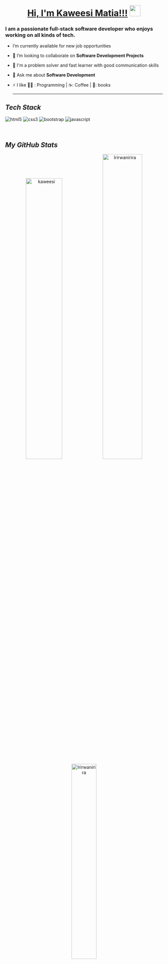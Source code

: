 
 <!---------------------------------- Heading Section ------------------------------->
<h1 align="center">
    <a href="#">Hi, I'm Kaweesi Matia!!!</a>
    <img src="https://camo.githubusercontent.com/d3359cb00ab0b5ed8f2e1fe3fceb4fbaf3b614340f8c0db99c17b9f50b351770/68747470733a2f2f656d6f6a69732e736c61636b6d6f6a69732e636f6d2f656d6f6a69732f696d616765732f313533313834393433302f343234362f626c6f622d73756e676c61737365732e6769663f31353331383439343330" width="35">
</h1>

<!----------------------------- About Section -------------------------------->


<h3>I am a passionate full-stack software developer who enjoys working on all kinds of tech.</h3>

- I’m currently available for new job opportunities

- 👯 I’m looking to collaborate on **Software Development Projects**

- 🦾 I'm a problem solver and fast learner with good communication skills

- 💬 Ask me about **Software Development**

- ⚡ I like 👨‍💻 : Programming | ☕: Coffee | 📖: books <hr>


<!----------------------------------- Tech Stack Section ------------------------------------>

<h2><i>Tech Stack</i></h2>

<p>
    <img src="https://img.shields.io/badge/HTML5-E34F26?style=for-the-badge&logo=html5&logoColor=white" alt="html5" />
    <img src="https://img.shields.io/badge/CSS3-1572B6?style=for-the-badge&logo=css3&logoColor=white" alt="css3" />
    <img src="https://img.shields.io/badge/Bootstrap-563D7C?style=for-the-badge&logo=bootstrap&logoColor=white" alt="bootstrap" />
    <img src="https://img.shields.io/badge/JavaScript-323330?style=for-the-badge&logo=javascript&logoColor=F7DF1E" alt="javascript" />
 
</p>
<br>

<!----------------------------------- GitHub Stats Section ------------------------------->

<h2><i>My GitHub Stats</i></h2>
<p align="center">

<p align="center">
 <img width="48%" src="https://github-readme-stats.vercel.app/api?username=Irirwanirira&show_icons=true&theme=great-gatsby&hide_border=true&sideNums=2EDDD5&background=000000&hide_border=true" alt="kaweesi" />

<img width="50%" src="https://github-readme-streak-stats.herokuapp.com?user=Irirwanirira&theme=great-gatsby&hide_border=true&sideNums=2EDDD5&background=000000&ring=1CC6DD&border=DD2727&currStreakNum=2ACBDD" alt="Irirwanirira" />
 
 <img width="40%" src="https://github-readme-stats.vercel.app/api/top-langs?username=Irirwanirira&show_icons=true&theme=dark&title_color=ff8000&text_color=ffffff&bg_color=000000&locale=en&layout=compact&hide_border=true" alt="Irirwanirira" /> 
</p>

<!----------------------------------- Social Media Links Section ---------------------------------->

<h2><i>Let's Connect</i></h2>


<p align="left">
    <a href="https://linkedin.com/in/joseph-irirwanirira-74666623a/">
        <img align="center" src="https://img.shields.io/badge/LinkedIn-0077B5?style=for-the-badge&logo=linkedin&logoColor=white" alt="https://linkedin.com/in/joseph-irirwanirira-74666623a" />
    </a>
    <a href="https://twitter.com/Irirwanirira">
        <img align="center" src="https://img.shields.io/badge/Twitter-1DA1F2?style=for-the-badge&logo=twitter&logoColor=white" alt="https://twitter.com/Irirwanirira" />
    <a title="Irirwanirira Joseph" href="mailto:irijoseph41@gmail.com">
        <img align="center" src="https://img.shields.io/badge/Gmail-D14836?style=for-the-badge&logo=gmail&logoColor=white" alt="irijoseph41@gmail.com" />
    </a>
</p>
<br>

<div align="end">
<p><b>Visitors Count</b></p>  
<img src="https://profile-counter.glitch.me/{Irirwanirira}/count.svg" />
</div>

 
